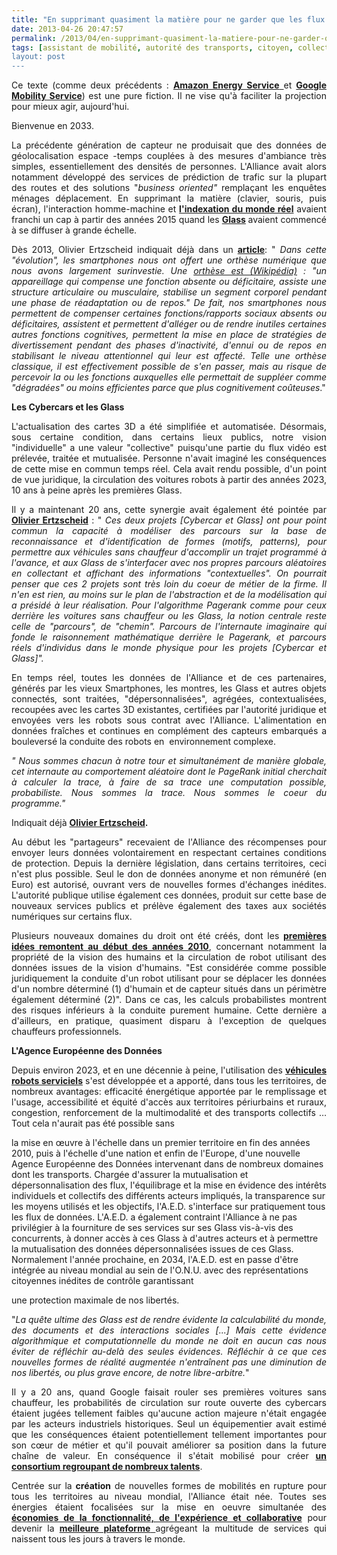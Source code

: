```yaml
---
title: "En supprimant quasiment la matière pour ne garder que les flux et les renverser, les Glass avaient tout changé et l'Alliance était née"
date: 2013-04-26 20:47:57
permalink: /2013/04/en-supprimant-quasiment-la-matiere-pour-ne-garder-que-les-flux-et-les-renverser-les-glass-avaient-to-1.html
tags: [assistant de mobilité, autorité des transports, citoyen, collectivité, confiance, connectivité, cybercar, données réelles, économie de l'expérience, économie du quaternaire, économie fonctionnalité, Efficacité énergétique, Europe, gouvernance, holoptisme, innovation, intelligence collective, internet des objets, management de la mobilité, marketing individualisé, monnaie complémentaire, partage de données, Service de mobilité, surveillance]
layout: post
---
```


<p style="text-align: justify;">Ce texte (comme deux précédents : <a href="https://gabrielplassat.github.io/transportsdufutur/2011/08/lavenir-de-lenergie-dans-les-transports-amazon-energy-service.html" target="_blank" rel="noopener"><strong>Amazon Energy Service</strong> </a>et <strong><a href="https://gabrielplassat.github.io/transportsdufutur/2011/07/google-mobility-service-et-si-nous-le-faisions-sans-attendre-.html" target="_blank" rel="noopener">Google Mobility Service</a></strong>) est une pure fiction. Il ne vise qu'à faciliter la projection pour mieux agir, aujourd'hui.</p>

<p style="text-align: justify;">Bienvenue en 2033.</p>

<p style="text-align: justify;">La précédente génération de capteur ne produisait que des données de géolocalisation espace -temps couplées à des mesures d'ambiance très simples, essentiellement des densités de personnes. L'Alliance avait alors notamment développé des services de prédiction de trafic sur la plupart des routes et des solutions "<em>business oriented"</em> remplaçant les enquêtes ménages déplacement. En supprimant la matière (clavier, souris, puis écran), l'interaction homme-machine et <strong><a href="https://gabrielplassat.github.io/transportsdufutur/2012/09/lindustrie-automobile-a-choisi-de-concevoir-developper-et-commercialiser-des-produits-qui-sadaptent-a-tous-les-territoires.html#tp">l'indexation du monde réel</a></strong> avaient franchi un cap à partir des années 2015 quand les <strong><a href="http://www.engadget.com/2013/03/11/google-glass-apps-gmail-new-york-times-path/">Glass</a> </strong>avaient commencé à se diffuser à grande échelle.</p>

<!--more-->

<p style="text-align: justify;">Dès 2013, Olivier Ertzscheid indiquait déjà dans un <strong><a href="http://affordance.typepad.com/mon_weblog/2013/04/lunette-rank-homme-interface.html#tp">article</a></strong>: " <em>Dans cette "évolution", les smartphones nous ont offert une orthèse numérique que nous avons largement surinvestie. Une <a href="http://fr.wikipedia.org/wiki/Orth%C3%A8se" target="_blank" rel="noopener">orthèse est (Wikipédia)</a> : "un appareillage qui compense une fonction absente ou déficitaire, assiste une structure articulaire ou musculaire, stabilise un segment corporel pendant une phase de réadaptation ou de repos." De fait, nos smartphones nous permettent de compenser certaines fonctions/rapports sociaux absents ou déficitaires, assistent et permettent d'alléger ou de rendre inutiles certaines autres fonctions cognitives, permettent la mise en place de stratégies de divertissement pendant des phases d'inactivité, d'ennui ou de repos en stabilisant le niveau attentionnel qui leur est affecté. Telle une orthèse classique, il est effectivement possible de s'en passer, mais au risque de percevoir la ou les fonctions auxquelles elle permettait de suppléer comme "dégradées" ou moins efficientes parce que plus cognitivement coûteuses</em>."</p>

<p style="text-align: justify;"><strong>Les Cybercars et les Glass</strong></p>

<p style="text-align: justify;">L'actualisation des cartes 3D a été simplifiée et automatisée. Désormais, sous certaine condition, dans certains lieux publics, notre vision "individuelle" a une valeur "collective" puisqu'une partie du flux vidéo est prélevée, traitée et mutualisée. Personne n'avait imaginé les conséquences de cette mise en commun temps réel. Cela avait rendu possible, d'un point de vue juridique, la circulation des voitures robots à partir des années 2023, 10 ans à peine après les premières Glass.</p>

<p style="text-align: justify;">Il y a maintenant 20 ans, cette synergie avait également été pointée par <strong><a href="http://affordance.typepad.com/akademik/contact_coordonnes/#tp">Olivier Ertzscheid</a></strong> : " <em>Ces deux projets [Cybercar et Glass] ont pour point commun la capacité à modéliser des parcours sur la base de reconnaissance et d'identification de formes (motifs, patterns), pour permettre aux véhicules sans chauffeur d'accomplir un trajet programmé à l'avance, et aux Glass de s'interfacer avec nos propres parcours aléatoires en collectant et affichant des informations "contextuelles". On pourrait penser que ces 2 projets sont très loin du coeur de métier de la firme. Il n'en est rien, au moins sur le plan de l'abstraction et de la modélisation qui a présidé à leur réalisation. Pour l'algorithme Pagerank comme pour ceux derrière les voitures sans chauffeur ou les Glass, la notion centrale reste celle de "parcours", de "chemin". Parcours de l'internaute imaginaire qui fonde le raisonnement mathématique derrière le Pagerank, et parcours réels d'individus dans le monde physique pour les projets [Cybercar et Glass]".</em></p>

<p style="text-align: justify;">En temps réel, toutes les données de l'Alliance et de ces partenaires, générés par les vieux Smartphones, les montres, les Glass et autres objets connectés, sont traitées, "dépersonnalisées", agrégées, contextualisées, recoupées avec les cartes 3D existantes, certifiées par l'autorité juridique et envoyées vers les robots sous contrat avec l'Alliance. L'alimentation en données fraîches et continues en complément des capteurs embarqués a bouleversé la conduite des robots en  environnement complexe.</p>

<p style="text-align: justify;"><em>"</em><em> Nous sommes chacun à notre tour et simultanément de manière globale, cet internaute au comportement aléatoire dont le PageRank initial cherchait à calculer la trace, à faire de sa trace une computation possible, probabiliste. Nous sommes la trace. Nous sommes le coeur du programme."

</em>Indiquait déjà <strong><a href="http://affordance.typepad.com/akademik/contact_coordonnes/#tp">Olivier Ertzscheid</a>.</strong></p>

<p style="text-align: justify;">Au début les "partageurs" recevaient de l'Alliance des récompenses pour envoyer leurs données volontairement en respectant certaines conditions de protection. Depuis la dernière législation, dans certains territoires, ceci n'est plus possible. Seul le don de données anonyme et non rémunéré (en Euro) est autorisé, ouvrant vers de nouvelles formes d'échanges inédites. L'autorité publique utilise également ces données, produit sur cette base de nouveaux services publics et prélève également des taxes aux sociétés numériques sur certains flux.</p>

<p style="text-align: justify;">Plusieurs nouveaux domaines du droit ont été créés, dont les <strong><a href="http://scinfolex.wordpress.com/2013/04/12/les-google-glasses-peuvent-elles-changer-le-statut-jurudique-de-la-vision/">premières idées remontent au début des années 2010</a></strong>, concernant notamment la propriété de la vision des humains et la circulation de robot utilisant des données issues de la vision d'humains. "Est considérée comme possible juridiquement la conduite d'un robot utilisant pour se déplacer les données d'un nombre déterminé (1) d'humain et de capteur situés dans un périmètre également déterminé (2)". Dans ce cas, les calculs probabilistes montrent des risques inférieurs à la conduite purement humaine. Cette dernière a d'ailleurs, en pratique, quasiment disparu à l'exception de quelques chauffeurs professionnels.</p>

<p style="text-align: justify;"><strong>L'Agence Européenne des Données</strong></p>

<p style="text-align: justify;">Depuis environ 2023, et en une décennie à peine, l'utilisation des <strong><a href="https://gabrielplassat.github.io/transportsdufutur/2012/04/nos-systemes-de-transport-et-la-revolution-numerique-pourquoi-cela-va-tout-changer.html">véhicules robots serviciels</a></strong> s'est développée et a apporté, dans tous les territoires, de nombreux avantages: efficacité énergétique apportée par le remplissage et l'usage, accessibilité et équité d'accès aux territoires périurbains et ruraux, congestion, renforcement de la multimodalité et des transports collectifs … Tout cela n'aurait pas été possible sans

la mise en œuvre à l'échelle dans un premier territoire en fin des années 2010, puis à l'échelle d'une nation et enfin de l'Europe, d'une nouvelle Agence Européenne des Données intervenant dans de nombreux domaines dont les transports. Chargée d'assurer la mutualisation et dépersonnalisation des flux, l'équilibrage et la mise en évidence des intérêts individuels et collectifs des différents acteurs impliqués, la transparence sur les moyens utilisés et les objectifs, l'A.E.D. s'interface sur pratiquement tous les flux de données. L'A.E.D. a également contraint l'Alliance à ne pas privilégier à la fourniture de ses services sur ses Glass vis-à-vis des concurrents, à donner accès à ces Glass à d'autres acteurs et à permettre la mutualisation des données dépersonnalisées issues de ces Glass. Normalement l'année prochaine, en 2034, l'A.E.D. est en passe d'être intégrée au niveau mondial au sein de l'O.N.U. avec des représentations citoyennes inédites de contrôle garantissant

une protection maximale de nos libertés.</p>

<p style="text-align: justify;">"<em>La quête ultime des Glass est de rendre évidente la calculabilité du monde, des documents et des interactions sociales [...] Mais cette évidence algorithmique et computationnelle du monde ne doit en aucun cas nous éviter de réfléchir au-delà des seules évidences. Réfléchir à ce que ces nouvelles formes de réalité augmentée n'entraînent pas une diminution de nos libertés, ou plus grave encore, de notre libre-arbitre.</em>"</p>



<div>

<p style="text-align: justify;">Il y a 20 ans, quand Google faisait rouler ses premières voitures sans chauffeur, les probabilités de circulation sur route ouverte des cybercars étaient jugées tellement faibles qu'aucune action majeure n'était engagée par les acteurs industriels historiques. Seul un équipementier avait estimé que les conséquences étaient potentiellement tellement importantes pour son cœur de métier et qu'il pouvait améliorer sa position dans la future chaîne de valeur. En conséquence il s'était mobilisé pour créer <strong><a href="https://gabrielplassat.github.io/transportsdufutur/2013/02/quel-equipage-explore-aujourdhui-votre-avenir-vos-prochains-modeles-daffaires.html" target="_blank" rel="noopener">un consortium regroupant de nombreux talents</a></strong>.</p>

<p style="text-align: justify;">Centrée sur la <strong>création</strong> de nouvelles formes de mobilités en rupture pour tous les territoires au niveau mondial, l'Alliance était née. Toutes ses énergies étaient focalisées sur la mise en oeuvre simultanée des <strong><a href="https://gabrielplassat.github.io/transportsdufutur/2013/03/la-mutation-du-secteur-des-transports-a-la-croisee-de-3-economies.html" target="_blank" rel="noopener">économies de la fonctionnalité, de l'expérience et collaborative</a></strong> pour devenir la <a href="https://gabrielplassat.github.io/transportsdufutur/2013/02/vw-xl1-prefigure-sans-doute-lautomobile-du-futur-ce-vehicule-objet-etait-previsible-depuis-des-dizaines-dannees.html" target="_blank" rel="noopener"><strong>meilleure plateforme</strong> </a>agrégeant la multitude de services qui naissent tous les jours à travers le monde.</p>



</div>
